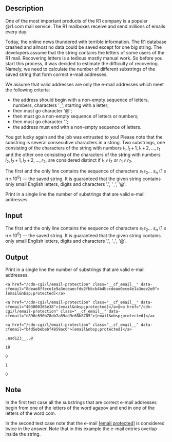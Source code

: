 ## Description

<div><p>One of the most important products of the R1 company is a popular @r1.com mail service. The R1 mailboxes receive and send millions of emails every day.</p><p>Today, the online news thundered with terrible information. The R1 database crashed and almost no data could be saved except for one big string. The developers assume that the string contains the letters of some users of the R1 mail. Recovering letters is a tedious mostly manual work. So before you start this process, it was decided to estimate the difficulty of recovering. Namely, we need to calculate the number of different substrings of the saved string that form correct e-mail addresses.</p><p>We assume that valid addresses are only the e-mail addresses which meet the following criteria:</p><ul> <li> the address should begin with a non-empty sequence of letters, numbers, characters '<span class="tex-font-style-tt">_</span>', starting with a letter; </li><li> then must go character '<span class="tex-font-style-tt">@</span>'; </li><li> then must go a non-empty sequence of letters or numbers; </li><li> then must go character '<span class="tex-font-style-tt">.</span>'; </li><li> the address must end with a non-empty sequence of letters. </li></ul><p>You got lucky again and the job was entrusted to you! Please note that the substring is several consecutive characters in a string. Two substrings, one consisting of the characters of the string with numbers <span class="tex-span"><i>l</i><sub class="lower-index">1</sub>, <i>l</i><sub class="lower-index">1</sub> + 1, <i>l</i><sub class="lower-index">1</sub> + 2, ..., <i>r</i><sub class="lower-index">1</sub></span> and the other one consisting of the characters of the string with numbers <span class="tex-span"><i>l</i><sub class="lower-index">2</sub>, <i>l</i><sub class="lower-index">2</sub> + 1, <i>l</i><sub class="lower-index">2</sub> + 2, ..., <i>r</i><sub class="lower-index">2</sub></span>, are considered distinct if <span class="tex-span"><i>l</i><sub class="lower-index">1</sub> ≠ <i>l</i><sub class="lower-index">2</sub></span> or <span class="tex-span"><i>r</i><sub class="lower-index">1</sub> ≠ <i>r</i><sub class="lower-index">2</sub></span>.</p></div><div class="input-specification"><p>The first and the only line contains the sequence of characters <span class="tex-span"><i>s</i><sub class="lower-index">1</sub><i>s</i><sub class="lower-index">2</sub>... <i>s</i><sub class="lower-index"><i>n</i></sub></span> <span class="tex-span">(1 ≤ <i>n</i> ≤ 10<sup class="upper-index">6</sup>)</span> — the saved string. It is guaranteed that the given string contains only small English letters, digits and characters '<span class="tex-font-style-tt">.</span>', '<span class="tex-font-style-tt">_</span>', '<span class="tex-font-style-tt">@</span>'.</p></div><div class="output-specification"><p>Print in a single line the number of substrings that are valid e-mail addresses.</p></div>

## Input

<p>The first and the only line contains the sequence of characters <span class="tex-span"><i>s</i><sub class="lower-index">1</sub><i>s</i><sub class="lower-index">2</sub>... <i>s</i><sub class="lower-index"><i>n</i></sub></span> <span class="tex-span">(1 ≤ <i>n</i> ≤ 10<sup class="upper-index">6</sup>)</span> — the saved string. It is guaranteed that the given string contains only small English letters, digits and characters '<span class="tex-font-style-tt">.</span>', '<span class="tex-font-style-tt">_</span>', '<span class="tex-font-style-tt">@</span>'.</p>

## Output

<p>Print in a single line the number of substrings that are valid e-mail addresses.</p>





```input1
<a href="/cdn-cgi/l/email-protection" class="__cf_email__" data-cfemail="8deae8ffece1e9a3eceaecfde2fbbcb4b4bccdeae0ece4e1a3eee2e0">[email&nbsp;protected]</a>

```




```input2
<a href="/cdn-cgi/l/email-protection" class="__cf_email__" data-cfemail="403800386e38">[email&nbsp;protected]</a>@<a href="/cdn-cgi/l/email-protection" class="__cf_email__" data-cfemail="e890c690b78db7a89ad9c68b8785">[email&nbsp;protected]</a>

```




```input3
<a href="/cdn-cgi/l/email-protection" class="__cf_email__" data-cfemail="b4d5ebebebf4859ac6">[email&nbsp;protected]</a>

```




```input4
.asd123__..@

```




```output1
18

```




```output2
8

```




```output3
1

```




```output4
0

```



## Note

<p>In the first test case all the substrings that are correct e-mail addresses begin from one of the letters of the word agapov and end in one of the letters of the word com.</p><p>In the second test case note that the e-mail <a href="/cdn-cgi/l/email-protection" class="__cf_email__" data-cfemail="047c447c2a7c">[email&nbsp;protected]</a> is considered twice in the answer. Note that in this example the e-mail entries overlap inside the string.</p>

